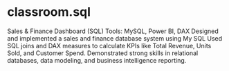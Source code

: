 # classroom.sql
Sales &amp; Finance Dashboard (SQL) Tools: MySQL, Power BI, DAX  Designed and implemented a sales and finance database system using My SQL  Used SQL joins and DAX measures to calculate KPIs like Total Revenue, Units Sold, and Customer Spend.  Demonstrated strong skills in relational databases, data modeling, and business intelligence reporting.
